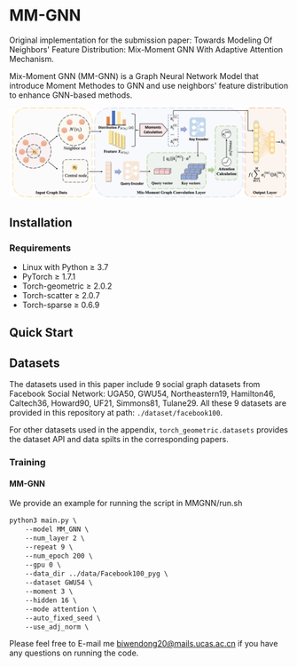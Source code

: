 # MM-GNN

Original implementation for the submission paper: Towards Modeling Of Neighbors' Feature Distribution:  Mix-Moment GNN With Adaptive Attention Mechanism.

Mix-Moment GNN (MM-GNN) is a Graph Neural Network Model that introduce Moment Methodes to GNN and use neighbors' feature distribution to enhance GNN-based methods. 

![model_structure](model_structure.png)

## Installation

### Requirements

* Linux with Python $\geq$ 3.7
* PyTorch $\geq$ 1.7.1
* Torch-geometric $\geq$ 2.0.2
* Torch-scatter $\geq$ 2.0.7
* Torch-sparse $\geq$ 0.6.9

## Quick Start

## Datasets

The datasets used in this paper include 9 social graph datasets from Facebook Social Network: UGA50, GWU54, Northeastern19, Hamilton46, Caltech36, Howard90, UF21, Simmons81, Tulane29. All these 9 datasets are provided in this repository at path: `./dataset/facebook100`. 

For other datasets used in the appendix, `torch_geometric.datasets` provides the dataset API and data spilts in the corresponding papers. 

### Training

#### MM-GNN

We provide an example for running the script in MMGNN/run.sh

```shell
python3 main.py \
    --model MM_GNN \
    --num_layer 2 \
    --repeat 9 \
    --num_epoch 200 \
    --gpu 0 \
    --data_dir ../data/Facebook100_pyg \
    --dataset GWU54 \
    --moment 3 \
    --hidden 16 \
    --mode attention \
    --auto_fixed_seed \
    --use_adj_norm \
```

Please feel free to E-mail me [biwendong20@mails.ucas.ac.cn](biwendong20@mails.ucas.ac.cn) if you have any questions on running the code.

